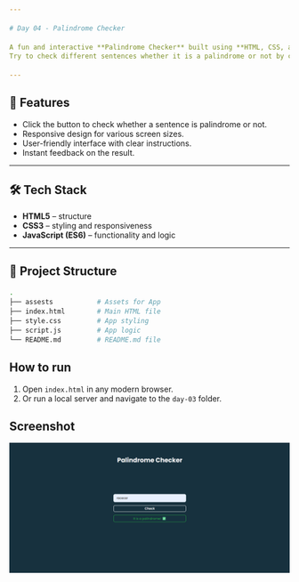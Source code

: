 ```yaml
---

# Day 04 - Palindrome Checker

A fun and interactive **Palindrome Checker** built using **HTML, CSS, and JavaScript**.  
Try to check different sentences whether it is a palindrome or not by clicking the button! 

---
```


## 🚀 Features
- Click the button to check whether a sentence is palindrome or not.  
- Responsive design for various screen sizes.  
- User-friendly interface with clear instructions.
- Instant feedback on the result.
---

## 🛠️ Tech Stack
- **HTML5** – structure  
- **CSS3** – styling and responsiveness  
- **JavaScript (ES6)** – functionality and logic  

---

## 📂 Project Structure
```bash
.
├── assests           # Assets for App
├── index.html        # Main HTML file
├── style.css         # App styling
├── script.js         # App logic
└── README.md         # README.md file
```

## How to run
1. Open `index.html` in any modern browser.  
2. Or run a local server and navigate to the `day-03` folder.  

## Screenshot
![Day 05 Screenshot](./assets/day-05.png)